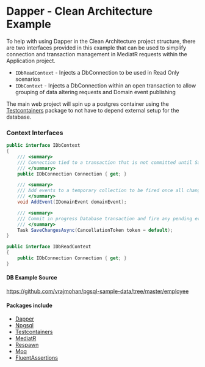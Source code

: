 # Dapper - Clean Architecture Example

To help with using Dapper in the Clean Architecture project structure, there are two interfaces provided in this example
that can be used to simplify connection and transaction management in MediatR requests within the Application project.

* `IDbReadContext` - Injects a DbConnection to be used in Read Only scenarios
* `IDbContext` - Injects a DbConnection within an open transaction to allow grouping of data altering requests and Domain event publishing

The main web project will spin up a postgres container
using the [Testcontainers](https://github.com/testcontainers/testcontainers-dotnet) package to not have to depend
external setup for the database.

### Context Interfaces

```csharp
public interface IDbContext
{
    /// <summary>
    /// Connection tied to a transaction that is not committed until SaveChangesAsync is called
    /// </summary>
    public IDbConnection Connection { get; }

    /// <summary>
    /// Add events to a temporary collection to be fired once all changes have been successfully saved
    /// </summary>
    void AddEvent(IDomainEvent domainEvent);

    /// <summary>
    /// Commit in progress Database transaction and fire any pending events after successful commit
    /// </summary>
    Task SaveChangesAsync(CancellationToken token = default);
}
```

```csharp
public interface IDbReadContext
{
    public IDbConnection Connection { get; }
}
```

#### DB Example Source

https://github.com/vrajmohan/pgsql-sample-data/tree/master/employee

#### Packages include

* [Dapper](https://github.com/DapperLib/Dapper)
* [Npgsql](https://www.npgsql.org/)
* [Testcontainers](https://github.com/testcontainers/testcontainers-dotnet)
* [MediatR](https://github.com/jbogard/MediatR)
* [Respawn](https://github.com/jbogard/Respawn)
* [Moq](https://github.com/moq/moq)
* [FluentAssertions](https://fluentassertions.com/introduction)
